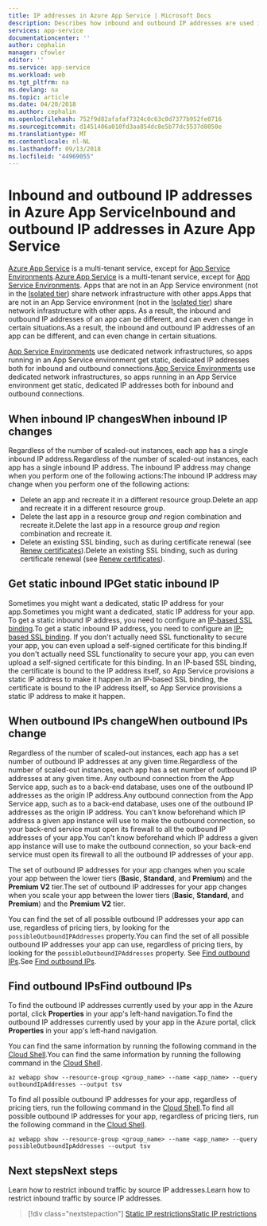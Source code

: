 ```yaml
---
title: IP addresses in Azure App Service | Microsoft Docs
description: Describes how inbound and outbound IP addresses are used in App Service and how to find information on them for your app.
services: app-service
documentationcenter: ''
author: cephalin
manager: cfowler
editor: ''
ms.service: app-service
ms.workload: web
ms.tgt_pltfrm: na
ms.devlang: na
ms.topic: article
ms.date: 04/20/2018
ms.author: cephalin
ms.openlocfilehash: 752f9d82afafaf7324c0c63c0d7377b952fe0716
ms.sourcegitcommit: d1451406a010fd3aa854dc8e5b77dc5537d8050e
ms.translationtype: MT
ms.contentlocale: nl-NL
ms.lasthandoff: 09/13/2018
ms.locfileid: "44969055"
---
```

# <a name="inbound-and-outbound-ip-addresses-in-azure-app-service"></a><span data-ttu-id="bad96-103">Inbound and outbound IP addresses in Azure App Service</span><span class="sxs-lookup"><span data-stu-id="bad96-103">Inbound and outbound IP addresses in Azure App Service</span></span>

<span data-ttu-id="bad96-104">[Azure App Service](app-service-web-overview.md) is a multi-tenant service, except for [App Service Environments](environment/intro.md).</span><span class="sxs-lookup"><span data-stu-id="bad96-104">[Azure App Service](app-service-web-overview.md) is a multi-tenant service, except for [App Service Environments](environment/intro.md).</span></span> <span data-ttu-id="bad96-105">Apps that are not in an App Service environment (not in the [Isolated tier](https://azure.microsoft.com/pricing/details/app-service/)) share network infrastructure with other apps.</span><span class="sxs-lookup"><span data-stu-id="bad96-105">Apps that are not in an App Service environment (not in the [Isolated tier](https://azure.microsoft.com/pricing/details/app-service/)) share network infrastructure with other apps.</span></span> <span data-ttu-id="bad96-106">As a result, the inbound and outbound IP addresses of an app can be different, and can even change in certain situations.</span><span class="sxs-lookup"><span data-stu-id="bad96-106">As a result, the inbound and outbound IP addresses of an app can be different, and can even change in certain situations.</span></span> 

<span data-ttu-id="bad96-107">[App Service Environments](environment/intro.md) use dedicated network infrastructures, so apps running in an App Service environment get static, dedicated IP addresses both for inbound and outbound connections.</span><span class="sxs-lookup"><span data-stu-id="bad96-107">[App Service Environments](environment/intro.md) use dedicated network infrastructures, so apps running in an App Service environment get static, dedicated IP addresses both for inbound and outbound connections.</span></span>

## <a name="when-inbound-ip-changes"></a><span data-ttu-id="bad96-108">When inbound IP changes</span><span class="sxs-lookup"><span data-stu-id="bad96-108">When inbound IP changes</span></span>

<span data-ttu-id="bad96-109">Regardless of the number of scaled-out instances, each app has a single inbound IP address.</span><span class="sxs-lookup"><span data-stu-id="bad96-109">Regardless of the number of scaled-out instances, each app has a single inbound IP address.</span></span> <span data-ttu-id="bad96-110">The inbound IP address may change when you perform one of the following actions:</span><span class="sxs-lookup"><span data-stu-id="bad96-110">The inbound IP address may change when you perform one of the following actions:</span></span>

- <span data-ttu-id="bad96-111">Delete an app and recreate it in a different resource group.</span><span class="sxs-lookup"><span data-stu-id="bad96-111">Delete an app and recreate it in a different resource group.</span></span>
- <span data-ttu-id="bad96-112">Delete the last app in a resource group _and_ region combination and recreate it.</span><span class="sxs-lookup"><span data-stu-id="bad96-112">Delete the last app in a resource group _and_ region combination and recreate it.</span></span>
- <span data-ttu-id="bad96-113">Delete an existing SSL binding, such as during certificate renewal (see [Renew certificates](app-service-web-tutorial-custom-ssl.md#renew-certificates)).</span><span class="sxs-lookup"><span data-stu-id="bad96-113">Delete an existing SSL binding, such as during certificate renewal (see [Renew certificates](app-service-web-tutorial-custom-ssl.md#renew-certificates)).</span></span>

## <a name="get-static-inbound-ip"></a><span data-ttu-id="bad96-114">Get static inbound IP</span><span class="sxs-lookup"><span data-stu-id="bad96-114">Get static inbound IP</span></span>

<span data-ttu-id="bad96-115">Sometimes you might want a dedicated, static IP address for your app.</span><span class="sxs-lookup"><span data-stu-id="bad96-115">Sometimes you might want a dedicated, static IP address for your app.</span></span> <span data-ttu-id="bad96-116">To get a static inbound IP address, you need to configure an [IP-based SSL binding](app-service-web-tutorial-custom-ssl.md#bind-your-ssl-certificate).</span><span class="sxs-lookup"><span data-stu-id="bad96-116">To get a static inbound IP address, you need to configure an [IP-based SSL binding](app-service-web-tutorial-custom-ssl.md#bind-your-ssl-certificate).</span></span> <span data-ttu-id="bad96-117">If you don't actually need SSL functionality to secure your app, you can even upload a self-signed certificate for this binding.</span><span class="sxs-lookup"><span data-stu-id="bad96-117">If you don't actually need SSL functionality to secure your app, you can even upload a self-signed certificate for this binding.</span></span> <span data-ttu-id="bad96-118">In an IP-based SSL binding, the certificate is bound to the IP address itself, so App Service provisions a static IP address to make it happen.</span><span class="sxs-lookup"><span data-stu-id="bad96-118">In an IP-based SSL binding, the certificate is bound to the IP address itself, so App Service provisions a static IP address to make it happen.</span></span> 

## <a name="when-outbound-ips-change"></a><span data-ttu-id="bad96-119">When outbound IPs change</span><span class="sxs-lookup"><span data-stu-id="bad96-119">When outbound IPs change</span></span>

<span data-ttu-id="bad96-120">Regardless of the number of scaled-out instances, each app has a set number of outbound IP addresses at any given time.</span><span class="sxs-lookup"><span data-stu-id="bad96-120">Regardless of the number of scaled-out instances, each app has a set number of outbound IP addresses at any given time.</span></span> <span data-ttu-id="bad96-121">Any outbound connection from the App Service app, such as to a back-end database, uses one of the outbound IP addresses as the origin IP address.</span><span class="sxs-lookup"><span data-stu-id="bad96-121">Any outbound connection from the App Service app, such as to a back-end database, uses one of the outbound IP addresses as the origin IP address.</span></span> <span data-ttu-id="bad96-122">You can't know beforehand which IP address a given app instance will use to make the outbound connection, so your back-end service must open its firewall to all the outbound IP addresses of your app.</span><span class="sxs-lookup"><span data-stu-id="bad96-122">You can't know beforehand which IP address a given app instance will use to make the outbound connection, so your back-end service must open its firewall to all the outbound IP addresses of your app.</span></span>

<span data-ttu-id="bad96-123">The set of outbound IP addresses for your app changes when you scale your app between the lower tiers (**Basic**, **Standard**, and **Premium**) and the **Premium V2** tier.</span><span class="sxs-lookup"><span data-stu-id="bad96-123">The set of outbound IP addresses for your app changes when you scale your app between the lower tiers (**Basic**, **Standard**, and **Premium**) and the **Premium V2** tier.</span></span>

<span data-ttu-id="bad96-124">You can find the set of all possible outbound IP addresses your app can use, regardless of pricing tiers, by looking for the `possibleOutboundIPAddresses` property.</span><span class="sxs-lookup"><span data-stu-id="bad96-124">You can find the set of all possible outbound IP addresses your app can use, regardless of pricing tiers, by looking for the `possibleOutboundIPAddresses` property.</span></span> <span data-ttu-id="bad96-125">See [Find outbound IPs](#find-outbound-ips).</span><span class="sxs-lookup"><span data-stu-id="bad96-125">See [Find outbound IPs](#find-outbound-ips).</span></span>

## <a name="find-outbound-ips"></a><span data-ttu-id="bad96-126">Find outbound IPs</span><span class="sxs-lookup"><span data-stu-id="bad96-126">Find outbound IPs</span></span>

<span data-ttu-id="bad96-127">To find the outbound IP addresses currently used by your app in the Azure portal, click **Properties** in your app's left-hand navigation.</span><span class="sxs-lookup"><span data-stu-id="bad96-127">To find the outbound IP addresses currently used by your app in the Azure portal, click **Properties** in your app's left-hand navigation.</span></span> 

<span data-ttu-id="bad96-128">You can find the same information by running the following command in the [Cloud Shell](../cloud-shell/quickstart.md).</span><span class="sxs-lookup"><span data-stu-id="bad96-128">You can find the same information by running the following command in the [Cloud Shell](../cloud-shell/quickstart.md).</span></span>

```azurecli-interactive
az webapp show --resource-group <group_name> --name <app_name> --query outboundIpAddresses --output tsv
```

<span data-ttu-id="bad96-129">To find all possible outbound IP addresses for your app, regardless of pricing tiers, run the following command in the [Cloud Shell](../cloud-shell/quickstart.md).</span><span class="sxs-lookup"><span data-stu-id="bad96-129">To find all possible outbound IP addresses for your app, regardless of pricing tiers, run the following command in the [Cloud Shell](../cloud-shell/quickstart.md).</span></span>

```azurecli-interactive
az webapp show --resource-group <group_name> --name <app_name> --query possibleOutboundIpAddresses --output tsv
```

## <a name="next-steps"></a><span data-ttu-id="bad96-130">Next steps</span><span class="sxs-lookup"><span data-stu-id="bad96-130">Next steps</span></span>

<span data-ttu-id="bad96-131">Learn how to restrict inbound traffic by source IP addresses.</span><span class="sxs-lookup"><span data-stu-id="bad96-131">Learn how to restrict inbound traffic by source IP addresses.</span></span>

> [!div class="nextstepaction"]
> [<span data-ttu-id="bad96-132">Static IP restrictions</span><span class="sxs-lookup"><span data-stu-id="bad96-132">Static IP restrictions</span></span>](app-service-ip-restrictions.md)
